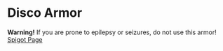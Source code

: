 # Disco Armor
**Warning!** If you are prone to epilepsy or seizures, do not use this armor!  
[Spigot Page](https://www.spigotmc.org/resources/60700/)
